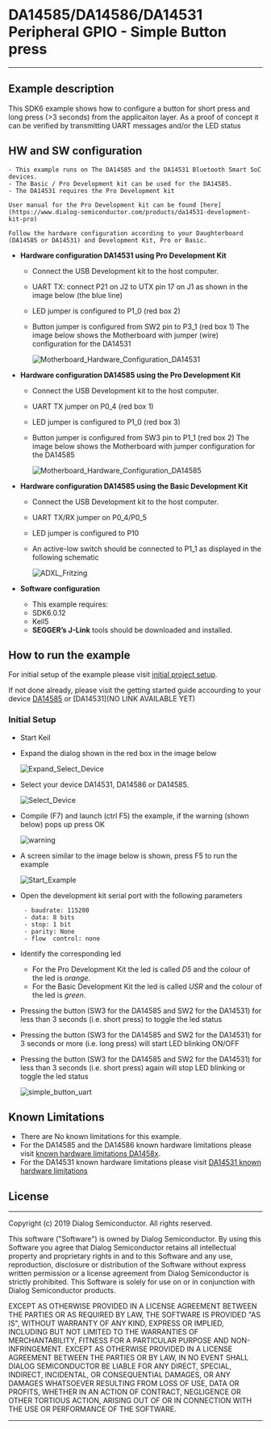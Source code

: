 ﻿# DA14585/DA14586/DA14531 Peripheral GPIO - Simple Button press

---


## Example description

This SDK6 example shows how to configure a button for short press and long press (>3 seconds)
from the applicaiton layer.
As a proof of concept it can be verified by transmitting UART messages and/or the LED status

## HW and SW configuration

	- This example runs on The DA14585 and the DA14531 Bluetooth Smart SoC devices.	
	- The Basic / Pro Development kit can be used for the DA14585.
	- The DA14531 requires the Pro Development kit
	
	User manual for the Pro Development kit can be found [here](https://www.dialog-semiconductor.com/products/da14531-development-kit-pro)
	
	Follow the hardware configuration according to your Daughterboard (DA14585 or DA14531) and Development Kit, Pro or Basic.

* **Hardware configuration DA14531 using Pro Development Kit**

	- Connect the USB Development kit to the host computer.
	- UART TX: connect P21 on J2 to UTX pin 17 on J1 as shown in the image below (the blue line)
	- LED jumper is configured to P1_0 (red box 2)
	- Button jumper is configured from SW2 pin to P3_1 (red box 1)
	  The image below shows the Motherboard with jumper (wire) configuration for the DA14531

		![Motherboard_Hardware_Configuration_DA14531](assets/Motherboard_Hardware_Configuration_DA14531.png)
		
* **Hardware configuration DA14585 using the Pro Development Kit**

	- Connect the USB Development kit to the host computer.
	- UART TX jumper on P0_4 (red box 1)
	- LED jumper is configured to P1_0 (red box 3)
	- Button jumper is configured from SW3 pin to P1_1 (red box 2)
	  The image below shows the Motherboard with jumper configuration for the DA14585

		![Motherboard_Hardware_Configuration_DA14585](assets/Motherboard_Hardware_Configuration_DA14585.png)

* **Hardware configuration DA14585 using the Basic Development Kit**

	- Connect the USB Development kit to the host computer.
	- UART TX/RX jumper on P0_4/P0_5
	- LED jumper is configured to P10
	- An active-low switch should be connected to P1_1 as displayed in the following schematic

	   ![ADXL_Fritzing](assets/ADXL_Fritzing.png)

* **Software configuration**
 
	- This example requires:
    * SDK6.0.12
	* Keil5
	- **SEGGER’s J-Link** tools should be downloaded and installed.

## How to run the example

For initial setup of the example please visit [initial project setup](https://www.dialog-semiconductor.com/sites/default/files/sw-example-da145x-example-setup.pdf).

If not done already, please visit the getting started guide accourding to your device [DA14585](http://lpccs-docs.dialog-semiconductor.com/da14585_getting_started/index.html) or [DA14531](NO LINK AVAILABLE YET)

### Initial Setup

 - Start Keil
 
 - Expand the dialog shown in the red box in the image below

	  ![Expand_Select_Device](assets/Expand_Select_Device.png)

 - Select your device DA14531, DA14586 or DA14585.
		
	  ![Select_Device](assets/Select_Device.png)
 
 - Compile (F7) and launch (ctrl F5) the example, if the warning (shown below) pops up press OK
 
	  ![warning](assets/warning.png)

 - A screen similar to the image below is shown, press F5 to run the example

	  ![Start_Example](assets/Start_Example.png)
	
 - Open the development kit serial port with the following parameters

		- baudrate: 115200
		- data: 8 bits
		- stop: 1 bit
		- parity: None
		- flow  control: none


 - Identify the corresponding led
	- For the Pro Development Kit the led is called *D5* and the colour of the led is *orange*.
 	- For the Basic Development Kit the led is called *USR* and the colour of the led is *green*. 
 
 
 - Pressing the button (SW3 for the DA14585 and SW2 for the DA14531) for less than 3 seconds (i.e. short press) to toggle the led status
 - Pressing the button (SW3 for the DA14585 and SW2 for the DA14531) for 3 seconds or more (i.e. long press) will start LED blinking ON/OFF
 - Pressing the button (SW3 for the DA14585 and SW2 for the DA14531) for less than 3 seconds (i.e. short press) again will stop LED blinking or toggle the led status

	![simple_button_uart](assets/uart_data.png)


## Known Limitations


- There are No known limitations for this example.
- For the DA14585 and the DA14586 known hardware limitations please visit [known hardware limitations DA1458x](https://www.dialog-semiconductor.com/sites/default/files/da1458x-knownlimitations_2019_01_07.pdf "known hardware limitations DA1458x").
- For the DA14531 known hardware limitations please visit [DA14531 known hardware limitations](https://www.dialog-semiconductor.com/da14531_HW_Limitation)


## License


**************************************************************************************

 Copyright (c) 2019 Dialog Semiconductor. All rights reserved.

 This software ("Software") is owned by Dialog Semiconductor. By using this Software
 you agree that Dialog Semiconductor retains all intellectual property and proprietary
 rights in and to this Software and any use, reproduction, disclosure or distribution
 of the Software without express written permission or a license agreement from Dialog
 Semiconductor is strictly prohibited. This Software is solely for use on or in
 conjunction with Dialog Semiconductor products.

 EXCEPT AS OTHERWISE PROVIDED IN A LICENSE AGREEMENT BETWEEN THE PARTIES OR AS
 REQUIRED BY LAW, THE SOFTWARE IS PROVIDED "AS IS", WITHOUT WARRANTY OF ANY KIND,
 EXPRESS OR IMPLIED, INCLUDING BUT NOT LIMITED TO THE WARRANTIES OF MERCHANTABILITY,
 FITNESS FOR A PARTICULAR PURPOSE AND NON-INFRINGEMENT. EXCEPT AS OTHERWISE PROVIDED
 IN A LICENSE AGREEMENT BETWEEN THE PARTIES OR BY LAW, IN NO EVENT SHALL DIALOG
 SEMICONDUCTOR BE LIABLE FOR ANY DIRECT, SPECIAL, INDIRECT, INCIDENTAL, OR
 CONSEQUENTIAL DAMAGES, OR ANY DAMAGES WHATSOEVER RESULTING FROM LOSS OF USE, DATA OR
 PROFITS, WHETHER IN AN ACTION OF CONTRACT, NEGLIGENCE OR OTHER TORTIOUS ACTION,
 ARISING OUT OF OR IN CONNECTION WITH THE USE OR PERFORMANCE OF THE SOFTWARE.

**************************************************************************************
